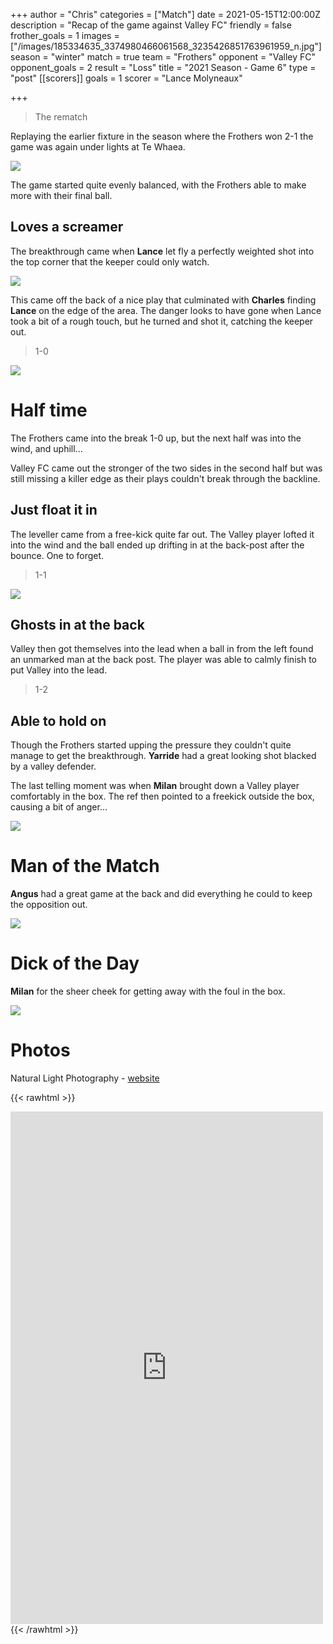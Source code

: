 +++
author = "Chris"
categories = ["Match"]
date = 2021-05-15T12:00:00Z
description = "Recap of the game against Valley FC"
friendly = false
frother_goals = 1
images = ["/images/185334635_3374980466061568_3235426851763961959_n.jpg"]
season = "winter"
match = true
team = "Frothers"
opponent = "Valley FC"
opponent_goals = 2
result = "Loss"
title = "2021 Season - Game 6"
type = "post"
[[scorers]]
goals = 1
scorer = "Lance Molyneaux"

+++
> The rematch

Replaying the earlier fixture in the season where the Frothers won 2-1 the game was again under lights at Te Whaea.

![](/images/186541740_3374980509394897_8226080703183732695_n.jpg)

The game started quite evenly balanced, with the Frothers able to make more with their final ball.

## Loves a screamer

The breakthrough came when **Lance** let fly a perfectly weighted shot into the top corner that the keeper could only watch.

![](/images/185968962_3374981169394831_3678554050713961474_n.jpg)

This came off the back of a nice play that culminated with **Charles** finding **Lance** on the edge of the area. The danger looks to have gone when Lance took a bit of a rough touch, but he turned and shot it, catching the keeper out.

> 1-0

![](/images/185076426_3374980782728203_8105449896407410502_n.jpg)

# Half time

The Frothers came into the break 1-0 up, but the next half was into the wind, and uphill...

Valley FC came out the stronger of the two sides in the second half but was still missing a killer edge as their plays couldn't break through the backline.

## Just float it in

The leveller came from a free-kick quite far out. The Valley player lofted it into the wind and the ball ended up drifting in at the back-post after the bounce. One to forget.

> 1-1

![](/images/183526925_3374980612728220_1726736325821052900_n.jpg)

## Ghosts in at the back

Valley then got themselves into the lead when a ball in from the left found an unmarked man at the back post. The player was able to calmly finish to put Valley into the lead.

> 1-2

## Able to hold on

Though the Frothers started upping the pressure they couldn't quite manage to get the breakthrough. **Yarride** had a great looking shot blacked by a valley defender.

The last telling moment was when **Milan** brought down a Valley player comfortably in the box. The ref then pointed to a freekick outside the box, causing a bit of anger...

![](/images/184382933_3374980876061527_1481327727730599843_n.jpg)

# Man of the Match

**Angus** had a great game at the back and did everything he could to keep the opposition out.

![](/images/186491495_3374981016061513_7425879429347656597_n.jpg)

# Dick of the Day

**Milan** for the sheer cheek for getting away with the foul in the box.

![](/images/milan_chop.jpg)

# Photos
Natural Light Photography - [website](https://www.naturallightphotographycompany.com/)

{{< rawhtml >}}
<div class="row">
<iframe src="https://www.facebook.com/plugins/post.php?href=https%3A%2F%2Fwww.facebook.com%2FNZSundayFootball%2Fposts%2F3374981336061481&show_text=false&width=500" width="500" height="820" style="border:none;overflow:hidden" scrolling="no" frameborder="0" allowfullscreen="true" allow="autoplay; clipboard-write; encrypted-media; picture-in-picture; web-share"></iframe>
</div>
{{< /rawhtml >}}